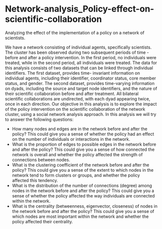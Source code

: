# Network-analysis_Policy-effect-on-scientific-collaboration
Analyzing the effect of the implementation of a policy on a network of scientists.

We have a network consisting of individual agents, specifically scientists. The cluster
has been observed during two subsequent periods of time - before and after a policy
intervention. In the first period, no individuals were treated, while in the second
period, all individuals were treated. The data for this analysis consists of two datasets
that can be linked through individual identifiers. The first dataset, provides time-
invariant information on individual agents, including their identifier, coordinator
status, core member status, and gender. The second dataset, provides time-varying
information on dyads, including the source and target node identifiers, and the nature
of their scientific collaboration before and after treatment. All bilateral scientific
collaborations are undirected, with each dyad appearing twice, once in each direction.
Our objective in this analysis is to explore the impact of the policy intervention on the
scientific collaboration of the network cluster, using a social network analysis
approach. In this analysis we will try to answer the following questions:
- How many nodes and edges are in the network before and after the policy? This
could give you a sense of whether the policy had an effect on the number of
individuals or interactions in the network.
- What is the proportion of edges to possible edges in the network before and after
the policy? This could give you a sense of how connected the network is overall
and whether the policy affected the strength of connections between nodes.
- What is the clustering coefficient of the network before and after the policy? This
could give you a sense of the extent to which nodes in the network tend to form
clusters or groups, and whether the policy affected this tendency.
- What is the distribution of the number of connections (degree) among nodes in
the network before and after the policy? This could give you a sense of whether
the policy affected the way individuals are connected within the network.
- What is the centrality (betweenness, eigenvector, closeness) of nodes in the
network before and after the policy? This could give you a sense of which nodes
are most important within the network and whether the policy affected their
centrality.
